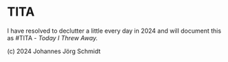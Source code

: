 # TITA

I have resolved to declutter a little every day in 2024 and will document this as #TITA - _Today I Threw Away._

(c) 2024 Johannes Jörg Schmidt
